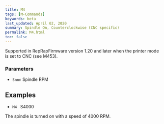 ```yaml
---
title: M4
tags: [M-Commands] 
keywords: beta 
last_updated: April 02, 2020 
summary: Spindle On, Counterclockwise (CNC specific) 
permalink: M4.html
toc: false 
---
```



Supported in RepRapFirmware version 1.20 and later when the printer mode is set to CNC (see M453).

### Parameters

* `Snnn` Spindle RPM

## Examples

* ` M4  ` S4000

The spindle is turned on with a speed of 4000 RPM.

